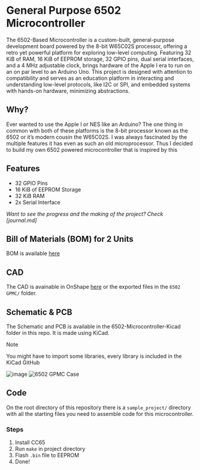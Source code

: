 # General Purpose 6502 Microcontroller

The 6502-Based Microcontroller is a custom-built, general-purpose development board powered by the 8-bit W65C02S processor, offering a retro yet powerful platform for exploring low-level computing. Featuring 32 KiB of RAM, 16 KiB of EEPROM storage, 32 GPIO pins, dual serial interfaces, and a 4 MHz adjustable clock, brings hardware of the Apple I era to run on an on par level to an Arduino Uno. This project is designed with attention to compatibility and serves as an education platform in interacting and understanding low-level protocols, like I2C or SPI, and embedded systems with hands-on hardware, minimizing abstractions.

## Why?
Ever wanted to use the Apple I or NES like an Arduino? The one thing in common with both of these platforms is the 8-bit processor known as the 6502 or it’s modern cousin the W65C02S. I was always fascinated by the multiple features it has even as such an old microprocessor. Thus I decided to build my own 6502 powered microcontroller that is inspired by this

## Features

- 32 GPIO Pins
- 16 KiB of EEPROM Storage
- 32 KiB RAM
- 2x Serial Interface

_Want to see the progress and the making of the project? Check [journal.md]_

## Bill of Materials (BOM) for 2 Units
BOM is available [here](https://docs.google.com/spreadsheets/d/e/2PACX-1vSp7wmMJoBrFsNmcZfdQle1DgGpygNZzK69nfCzy5W3IegrDRIj2T4DXEuusGqE_R13mvxW_oDpiJff/pubhtml?gid=0&single=true)

## CAD
The CAD is avainable in OnShape [here](https://cad.onshape.com/documents/d6cc344b12fedad0d9fb37e9/w/bafa9b4189d3c45a687e4c0f/e/759885ef1089c42301fe9ef4) or the exported files in the `6502 GPMC/` folder.

## Schematic & PCB
The Schematic and PCB is available in the 6502-Microcontroller-Kicad folder in this repo. It is made using KiCad. 
> [!NOTE]
> You might have to import some libraries, every library is included in the KiCad GitHub

![image](https://github.com/user-attachments/assets/c7d117e9-a89a-4248-a3b2-7378e12661e8)
![6502 GPMC Case](https://github.com/user-attachments/assets/3533e070-2ea0-4ffe-9ed2-0b4e10293507)

## Code
On the root directory of this repository there is a `sample_project/` directory with all the starting files you need to assemble code for this microcontroller.  

### Steps
1. Install CC65
2. Run `make` in project directory
3. Flash `.bin` file to EEPROM
4. Done!
